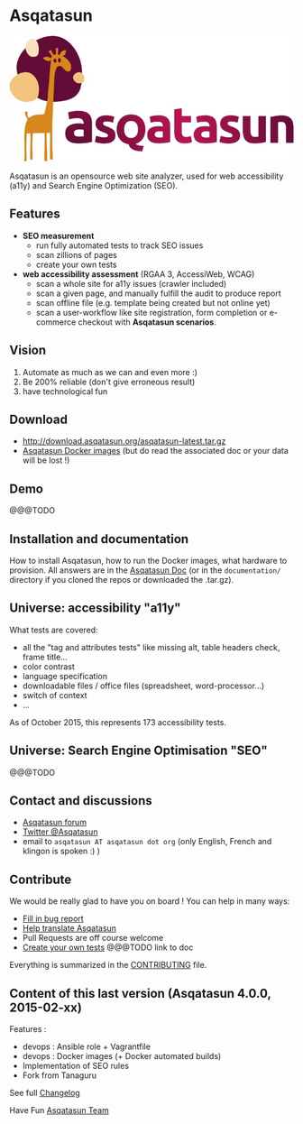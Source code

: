# Asqatasun

![](documentation/en/Images/Logo/logo-texte-girafe--RVB-678x300--kranken.io-lossy.jpg)



Asqatasun is an opensource web site analyzer, used for web accessibility (a11y) and Search Engine Optimization (SEO).

## Features

* **SEO measurement**
    * run fully automated tests to track SEO issues
    * scan zillions of pages
    * create your own tests
* **web accessibility assessment** (RGAA 3, AccessiWeb, WCAG)
    * scan a whole site for a11y issues (crawler included)
    * scan a given page, and manually fulfill the audit to produce report
    * scan offline file (e.g. template being created but not online yet)
    * scan a user-workflow like site registration, form completion or e-commerce checkout with **Asqatasun scenarios**.
 
## Vision

1. Automate as much as we can and even more :)
2. Be 200% reliable (don't give erroneous result)
3. have technological fun

## Download

* http://download.asqatasun.org/asqatasun-latest.tar.gz
* [Asqatasun Docker images](https://hub.docker.com/r/asqatasun/asqatasun/) (but do read the associated doc or your data will be lost !)

## Demo

@@@TODO

## Installation and documentation

How to install Asqatasun, how to run the Docker images, what hardware to provision.
All answers are in the [Asqatasun Doc](http://doc.asqatasun.org/) (or in the `documentation/`
directory if you cloned the repos or downloaded the .tar.gz).

## Universe: accessibility "a11y"

What tests are covered:

* all the "tag and attributes tests" like missing alt, table headers check, frame title...
* color contrast
* language specification
* downloadable files / office files (spreadsheet, word-processor...)
* switch of context
* ...

As of October 2015, this represents 173 accessibility tests.

## Universe: Search Engine Optimisation "SEO"

@@@TODO

## Contact and discussions

* [Asqatasun forum](http://forum.asqatasun.org/) 
* [Twitter @Asqatasun](https://twitter.com/Asqatasun)
* email to `asqatasun AT asqatasun dot org` (only English, French and klingon is spoken :) ) 

## Contribute

We would be really glad to have you on board ! You can help in many ways:

* [Fill in bug report](https://github.com/Asqatasun/Asqatasun/issues)
* [Help translate Asqatasun](https://www.transifex.com/asqatasun/asqatasun/) 
* Pull Requests are off course welcome
* [Create your own tests]() @@@TODO link to doc

Everything is summarized in the [CONTRIBUTING](CONTRIBUTING.md) file.

## Content of this last version (Asqatasun 4.0.0, 2015-02-xx)

Features :
- devops : Ansible role + Vagrantfile
- devops : Docker images (+ Docker automated builds)
- Implementation of SEO rules
- Fork from Tanaguru

See full [Changelog](CHANGELOG.txt)


Have Fun
[Asqatasun Team](asqatasun-team.md)
